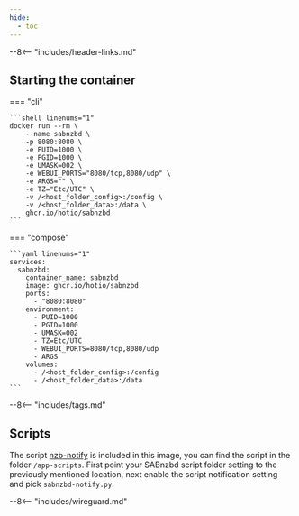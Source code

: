 ```yaml
---
hide:
  - toc
---
```


--8<-- "includes/header-links.md"

## Starting the container

=== "cli"

    ```shell linenums="1"
    docker run --rm \
        --name sabnzbd \
        -p 8080:8080 \
        -e PUID=1000 \
        -e PGID=1000 \
        -e UMASK=002 \
        -e WEBUI_PORTS="8080/tcp,8080/udp" \
        -e ARGS="" \
        -e TZ="Etc/UTC" \
        -v /<host_folder_config>:/config \
        -v /<host_folder_data>:/data \
        ghcr.io/hotio/sabnzbd
    ```

=== "compose"

    ```yaml linenums="1"
    services:
      sabnzbd:
        container_name: sabnzbd
        image: ghcr.io/hotio/sabnzbd
        ports:
          - "8080:8080"
        environment:
          - PUID=1000
          - PGID=1000
          - UMASK=002
          - TZ=Etc/UTC
          - WEBUI_PORTS=8080/tcp,8080/udp
          - ARGS
        volumes:
          - /<host_folder_config>:/config
          - /<host_folder_data>:/data
    ```

--8<-- "includes/tags.md"

## Scripts

The script [nzb-notify](https://github.com/caronc/nzb-notify) is included in this image, you can find the script in the folder `/app-scripts`. First point your SABnzbd script folder setting to the previously mentioned location, next enable the script notification setting and pick `sabnzbd-notify.py`.

--8<-- "includes/wireguard.md"
